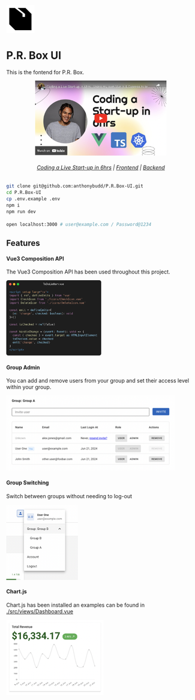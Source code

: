 <img height="75" src="https://raw.githubusercontent.com/anthonybudd/P.R.Box-UI/master/src/assets/logo.png"/>


# P.R. Box UI

This is the fontend for P.R. Box.

<p align="center">
  <a href="https://www.youtube.com/watch?v=3rvBe_5Y78o">
  <img width="350" src="https://raw.githubusercontent.com/anthonybudd/anthonybudd/master/img/6hr-startup-yt.png" alt="YouTube">
  </a>
</p>

<h6 align="center">

 [Coding a Live Start-up in 6hrs](https://youtu.be/3rvBe_5Y78o?si=b9UPv7suMAUyv5FP)  | [Frontend](https://github.com/anthonybudd/P.R.Box-UI)  | [Backend](https://github.com/anthonybudd/P.R.Box-API)

</h6>


```sh
git clone git@github.com:anthonybudd/P.R.Box-UI.git
cd P.R.Box-UI
cp .env.example .env
npm i
npm run dev

open localhost:3000 # user@example.com / Password@1234
```


## Features

#### Vue3 Composition API
The Vue3 Composition API has been used throughout this project.

<img height="200" src="https://raw.githubusercontent.com/anthonybudd/Vuetify3-SaaS-Boilerplate/main/public/img/composition-api.png">




#### Group Admin
You can add and remove users from your group and set their access level within your group.

<img height="200" src="https://raw.githubusercontent.com/anthonybudd/Vuetify3-SaaS-Boilerplate/main/public/img/groups.png">



#### Group Switching
Switch between groups without needing to log-out

<img height="200" src="https://raw.githubusercontent.com/anthonybudd/Vuetify3-SaaS-Boilerplate/main/public/img/group-switching.png">


#### Chart.js
Chart.js has been installed an examples can be found in [./src/views/Dashboard.vue](./src/views/Dashboard.vue)

<img height="200" src="https://raw.githubusercontent.com/anthonybudd/Vuetify3-SaaS-Boilerplate/main/public/img/chart-js.png">

